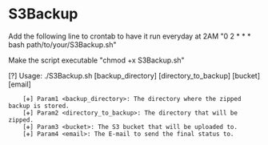 # S3Backup

Add the following line to crontab to have it run everyday at 2AM
"0 2 * * * bash path/to/your/S3Backup.sh"

Make the script executable
"chmod +x S3Backup.sh"

[?] Usage: ./S3Backup.sh [backup_directory] [directory_to_backup] [bucket] [email]

        [✙] Param1 <backup_directory>: The directory where the zipped backup is stored.
        [✙] Param2 <directory_to_backup>: The directory that will be zipped.
        [✙] Param3 <bucket>: The S3 bucket that will be uploaded to.
        [✙] Param4 <email>: The E-mail to send the final status to.

